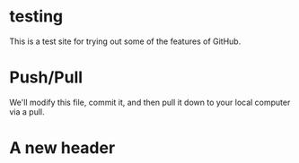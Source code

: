 # testing

This is a test site for trying out some of the features of GitHub.

# Push/Pull

We'll modify this file, commit it, and then pull it down to your local computer via a pull.

# A new header
